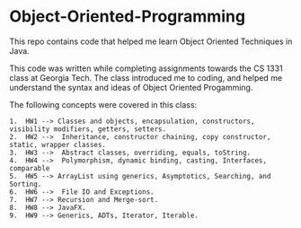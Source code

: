 # Object-Oriented-Programming
This repo contains code that helped me learn Object Oriented Techniques in Java. 

This code was written while completing assignments towards the CS 1331 class at Georgia Tech.
The class introduced me to coding, and helped me understand the syntax and ideas of Object Oriented Progamming.

The following concepts were covered in this class:

    1.	HW1 --> Classes and objects, encapsulation, constructors, visibility modifiers, getters, setters.
    2.	HW2 -->  Inheritance, constructor chaining, copy constructor, static, wrapper classes.
    3.	HW3 -->  Abstract classes, overriding, equals, toString.
    4.	HW4 -->  Polymorphism, dynamic binding, casting, Interfaces, comparable
    5.	HW5 --> ArrayList using generics, Asymptotics, Searching, and Sorting. 
    6.	HW6 -->  File IO and Exceptions.
    7.	HW7 --> Recursion and Merge-sort.
    8.	HW8 --> JavaFX.
    9.	HW9 --> Generics, ADTs, Iterator, Iterable. 








